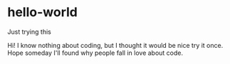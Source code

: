 # hello-world

Just trying this

Hi! I know nothing about coding, but I thought it would be nice try it once. 
Hope someday I'll found why people fall in love about code.
